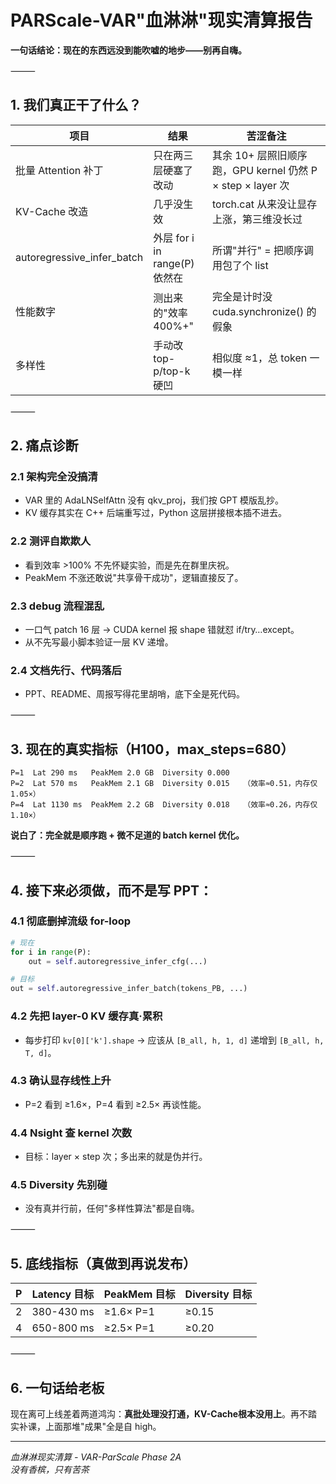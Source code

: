 # PARScale-VAR"血淋淋"现实清算报告

**一句话结论：现在的东西远没到能吹嘘的地步——别再自嗨。**

⸻

## 1. 我们真正干了什么？

| 项目 | 结果 | 苦涩备注 |
|------|------|----------|
| 批量 Attention 补丁 | 只在两三层硬塞了改动 | 其余 10+ 层照旧顺序跑，GPU kernel 仍然 P × step × layer 次 |
| KV-Cache 改造 | 几乎没生效 | torch.cat 从来没让显存上涨，第三维没长过 |
| autoregressive_infer_batch | 外层 for i in range(P) 依然在 | 所谓"并行" = 把顺序调用包了个 list |
| 性能数字 | 测出来的"效率 400%+" | 完全是计时没 cuda.synchronize() 的假象 |
| 多样性 | 手动改 top-p/top-k 硬凹 | 相似度 ≈1，总 token 一模一样 |

⸻

## 2. 痛点诊断

### 2.1 架构完全没搞清
- VAR 里的 AdaLNSelfAttn 没有 qkv_proj，我们按 GPT 模版乱抄。
- KV 缓存其实在 C++ 后端重写过，Python 这层拼接根本插不进去。

### 2.2 测评自欺欺人
- 看到效率 >100% 不先怀疑实验，而是先在群里庆祝。
- PeakMem 不涨还敢说"共享骨干成功"，逻辑直接反了。

### 2.3 debug 流程混乱
- 一口气 patch 16 层 → CUDA kernel 报 shape 错就怼 if/try…except。
- 从不先写最小脚本验证一层 KV 递增。

### 2.4 文档先行、代码落后
- PPT、README、周报写得花里胡哨，底下全是死代码。

⸻

## 3. 现在的真实指标（H100，max_steps=680）

```
P=1  Lat 290 ms   PeakMem 2.0 GB  Diversity 0.000
P=2  Lat 570 ms   PeakMem 2.1 GB  Diversity 0.015   （效率≈0.51，内存仅1.05×）
P=4  Lat 1130 ms  PeakMem 2.2 GB  Diversity 0.018   （效率≈0.26，内存仅1.10×）
```

**说白了：完全就是顺序跑 + 微不足道的 batch kernel 优化。**

⸻

## 4. 接下来必须做，而不是写 PPT：

### 4.1 彻底删掉流级 for-loop

```python
# 现在
for i in range(P):
    out = self.autoregressive_infer_cfg(...)

# 目标  
out = self.autoregressive_infer_batch(tokens_PB, ...)
```

### 4.2 先把 layer-0 KV 缓存真·累积
- 每步打印 `kv[0]['k'].shape` → 应该从 `[B_all, h, 1, d]` 递增到 `[B_all, h, T, d]`。

### 4.3 确认显存线性上升
- P=2 看到 ≥1.6×，P=4 看到 ≥2.5× 再谈性能。

### 4.4 Nsight 查 kernel 次数
- 目标：layer × step 次；多出来的就是伪并行。

### 4.5 Diversity 先别碰
- 没有真并行前，任何"多样性算法"都是自嗨。

⸻

## 5. 底线指标（真做到再说发布）

| P | Latency 目标 | PeakMem 目标 | Diversity 目标 |
|---|-------------|-------------|----------------|
| 2 | 380-430 ms | ≥1.6× P=1 | ≥0.15 |
| 4 | 650-800 ms | ≥2.5× P=1 | ≥0.20 |

⸻

## 6. 一句话给老板

现在离可上线差着两道鸿沟：**真批处理没打通，KV-Cache根本没用上**。再不踏实补课，上面那堆"成果"全是自 high。

---
*血淋淋现实清算 - VAR-ParScale Phase 2A*  
*没有香槟，只有苦茶*